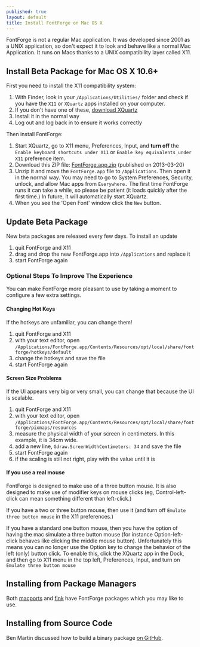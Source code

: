 ```yaml
---
published: true
layout: default
title: Install FontForge on Mac OS X
---
```


FontForge is not a regular Mac application. It was developed since 2001 as a UNIX application, so don't expect it to look and behave like a normal Mac
Application. It runs on Macs thanks to a UNIX compatibility layer called X11.

## Install Beta Package for Mac OS X 10.6+

First you need to install the X11 compatibility system:

1. With Finder, look in your `/Applications/Utilities/` folder and check if you have the `X11` or `XQuartz` apps installed on your computer. 
2. If you don't have one of these, [download XQuartz](http://xquartz.macosforge.org)
3. Install it in the normal way
4. Log out and log back in to ensure it works correctly

Then install FontForge:

1. Start XQuartz, go to X11 menu, Preferences, Input, and **turn off** the `Enable keyboard shortcuts under X11` or `Enable key equivalents under X11` preference item.
2. Download this ZIP file: [FontForge.app.zip](https://docs.google.com/file/d/0B4Odx154QIHFTklWNU9mYjhQMDQ/edit?usp=sharing) (published on 2013-03-20)
3. Unzip it and move the `FontForge.app` file to `/Applications`. Then open it in the normal way. You may need to go to System Preferences, Security, unlock, and allow Mac apps from `Everywhere.` The first time FontForge runs it can take a while, so please be patient (it loads quickly after the first time.) In future, it will automatically start XQuartz. 
4. When you see the 'Open Font' window click the `New` button.

## Update Beta Package

New beta packages are released every few days. To install an update

1. quit FontForge and X11
2. drag and drop the new FontForge.app into `/Applications` and replace it
3. start FontForge again

### Optional Steps To Improve The Experience

You can make FontForge more pleasant to use by taking a moment to configure a few extra settings.

#### Changing Hot Keys

If the hotkeys are unfamiliar, you can change them!

1. quit FontForge and X11
2. with your text editor, open `/Applications/FontForge.app/Contents/Resources/opt/local/share/fontforge/hotkeys/default`
3. change the hotkeys and save the file
4. start FontForge again

#### Screen Size Problems

If the UI appears very big or very small, you can change that because the UI is scalable. 

1. quit FontForge and X11
2. with your text editor, open `/Applications/FontForge.app/Contents/Resources/opt/local/share/fontforge/pixmaps/resources`
3. measure the physical width of your screen in centimeters. In this example, it is 34cm wide.
4. add a new line, `Gdraw.ScreenWidthCentimeters: 34` and save the file
5. start FontForge again
6. if the scaling is still not right, play with the value until it is

#### If you use a real mouse

FontForge is designed to make use of a three button mouse. It is also
designed to make use of modifier keys on mouse clicks (eg, Control-left-click can mean something different than left-click.) 

If you have a two or three button mouse, then use it (and turn off
`Emulate three button mouse` in the X11 preferences.) 

If you have a standard one button mouse, then you have the option of having the mac simulate a three button mouse (for instance Option-left-click behaves like clicking the middle mouse button). Unfortunately this means you can no longer use the Option key to change the behavior of the left (only) button click. To enable this, click the XQuartz app in the Dock, and then go to X11 menu in the top left, Preferences, Input, and turn on `Emulate three button mouse`

## Installing from Package Managers

Both
[macports](http://www.macports.org/) and
[fink](http://www.finkproject.org/) have FontForge packages
which you may like to use.

## Installing from Source Code

Ben Martin discussed how to build a binary package [on GitHub](https://github.com/fontforge/fontforge/issues/102#issuecomment-12314099).
